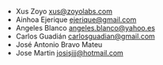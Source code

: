 * Xus Zoyo xus@zoyolabs.com
* Ainhoa Ejerique ejerique@gmail.com
* Angeles Blanco angeles.blanco@yahoo.es
* Carlos Guadián carlosguadian@gmail.com
* José Antonio Bravo Mateu
* Jose Martin josisjjj@hotmail.com
